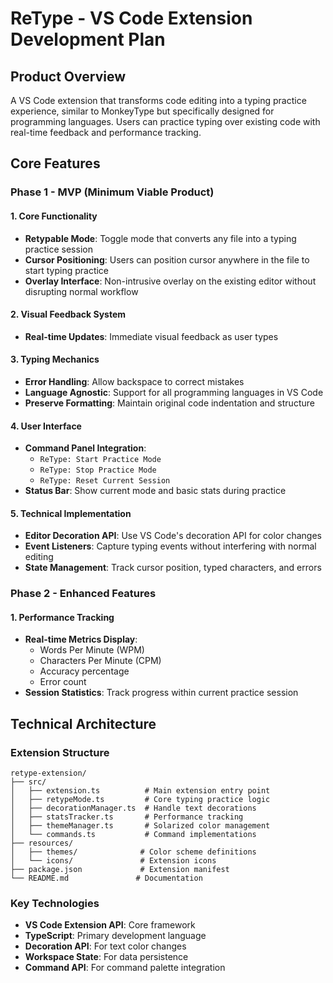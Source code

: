 # ReType - VS Code Extension Development Plan

## Product Overview
A VS Code extension that transforms code editing into a typing practice experience, similar to MonkeyType but specifically designed for programming languages. Users can practice typing over existing code with real-time feedback and performance tracking.

## Core Features

### Phase 1 - MVP (Minimum Viable Product)

#### 1. Core Functionality
- **Retypable Mode**: Toggle mode that converts any file into a typing practice session
- **Cursor Positioning**: Users can position cursor anywhere in the file to start typing practice
- **Overlay Interface**: Non-intrusive overlay on the existing editor without disrupting normal workflow

#### 2. Visual Feedback System
- **Real-time Updates**: Immediate visual feedback as user types

#### 3. Typing Mechanics
- **Error Handling**: Allow backspace to correct mistakes
- **Language Agnostic**: Support for all programming languages in VS Code
- **Preserve Formatting**: Maintain original code indentation and structure

#### 4. User Interface
- **Command Panel Integration**: 
  - `ReType: Start Practice Mode`
  - `ReType: Stop Practice Mode`
  - `ReType: Reset Current Session`
- **Status Bar**: Show current mode and basic stats during practice

#### 5. Technical Implementation
- **Editor Decoration API**: Use VS Code's decoration API for color changes
- **Event Listeners**: Capture typing events without interfering with normal editing
- **State Management**: Track cursor position, typed characters, and errors

### Phase 2 - Enhanced Features

#### 1. Performance Tracking
- **Real-time Metrics Display**:
  - Words Per Minute (WPM)
  - Characters Per Minute (CPM)
  - Accuracy percentage
  - Error count
- **Session Statistics**: Track progress within current practice session


## Technical Architecture

### Extension Structure
```
retype-extension/
├── src/
│   ├── extension.ts          # Main extension entry point
│   ├── retypeMode.ts         # Core typing practice logic
│   ├── decorationManager.ts  # Handle text decorations
│   ├── statsTracker.ts       # Performance tracking
│   ├── themeManager.ts       # Solarized color management
│   └── commands.ts           # Command implementations
├── resources/
│   ├── themes/              # Color scheme definitions
│   └── icons/               # Extension icons
├── package.json             # Extension manifest
└── README.md               # Documentation
```

### Key Technologies
- **VS Code Extension API**: Core framework
- **TypeScript**: Primary development language
- **Decoration API**: For text color changes
- **Workspace State**: For data persistence
- **Command API**: For command palette integration

